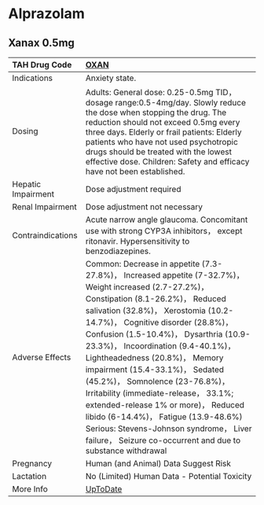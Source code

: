 # Alprazolam

## Xanax 0.5mg

| TAH Drug Code      | [OXAN](https://www.tahsda.org.tw/drugs/hissearch.php?drug_code=OXAN)                                                                                                                                                                                                                                                                                                                                                                                                                                                                                                                                                                         |
|:-------------------|:---------------------------------------------------------------------------------------------------------------------------------------------------------------------------------------------------------------------------------------------------------------------------------------------------------------------------------------------------------------------------------------------------------------------------------------------------------------------------------------------------------------------------------------------------------------------------------------------------------------------------------------------|
| Indications        | Anxiety state.                                                                                                                                                                                                                                                                                                                                                                                                                                                                                                                                                                                                                               |
| Dosing             | Adults: General dose: 0.25-0.5mg TID， dosage range:0.5-4mg/day. Slowly reduce the dose when stopping the drug. The reduction should not exceed 0.5mg every three days. Elderly or frail patients: Elderly patients who have not used psychotropic drugs should be treated with the lowest effective dose. Children: Safety and efficacy have not been established.                                                                                                                                                                                                                                                                          |
| Hepatic Impairment | Dose adjustment required                                                                                                                                                                                                                                                                                                                                                                                                                                                                                                                                                                                                                     |
| Renal Impairment   | Dose adjustment not necessary                                                                                                                                                                                                                                                                                                                                                                                                                                                                                                                                                                                                                |
| Contraindications  | Acute narrow angle glaucoma. Concomitant use with strong CYP3A inhibitors， except ritonavir. Hypersensitivity to benzodiazepines.                                                                                                                                                                                                                                                                                                                                                                                                                                                                                                           |
| Adverse Effects    | Common: Decrease in appetite (7.3-27.8%)， Increased appetite (7-32.7%)， Weight increased (2.7-27.2%)， Constipation (8.1-26.2%)， Reduced salivation (32.8%)， Xerostomia (10.2-14.7%)， Cognitive disorder (28.8%)， Confusion (1.5-10.4%)， Dysarthria (10.9-23.3%)， Incoordination (9.4-40.1%)， Lightheadedness (20.8%)， Memory impairment (15.4-33.1%)， Sedated (45.2%)， Somnolence (23-76.8%)， Irritability (immediate-release， 33.1%; extended-release 1% or more)， Reduced libido (6-14.4%)， Fatigue (13.9-48.6%) Serious: Stevens-Johnson syndrome， Liver failure， Seizure co-occurrent and due to substance withdrawal |
| Pregnancy          | Human (and Animal) Data Suggest Risk                                                                                                                                                                                                                                                                                                                                                                                                                                                                                                                                                                                                         |
| Lactation          | No (Limited) Human Data - Potential Toxicity                                                                                                                                                                                                                                                                                                                                                                                                                                                                                                                                                                                                 |
| More Info          | [UpToDate](https://www.uptodate.com/contents/alprazolam-drug-information)                                                                                                                                                                                                                                                                                                                                                                                                                                                                                                                                                                    |

